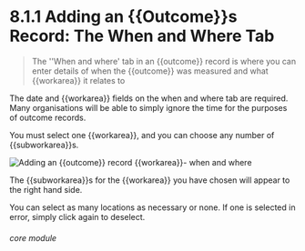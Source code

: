 # 8.1.1 Adding an {{Outcome}}s Record: The When and Where Tab

> The ''When and where' tab in an {{outcome}} record is where you can enter details of when the {{outcome}} was measured and what {{workarea}} it relates to



The date and {{workarea}} fields on the when and where tab are required. Many organisations will be able to simply ignore the time for the purposes of outcome records.

You must select one {{workarea}}, and you can choose any number of {{subworkarea}}s. 

![Adding an {{outcome}} record {{workarea}}- when and where](8.1.1a.png)

The {{subworkarea}}s for the {{workarea}} you have chosen will appear to the right hand side. 

You can select as many locations as necessary or none. If one is selected in error, simply click again to deselect. 

###### core module

